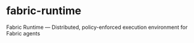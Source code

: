 # fabric-runtime
Fabric Runtime — Distributed, policy-enforced execution environment for Fabric agents
